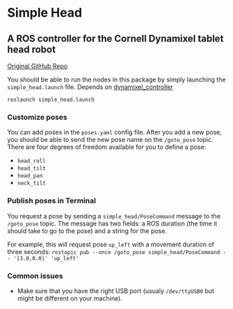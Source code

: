 # Simple Head
## A ROS controller for the Cornell Dynamixel tablet head robot 
[Original GitHub Repo](https://github.com/guyhoffman/simple_head)

You should be able to run the nodes in this package by simply launching the `simple_head.launch` file. Depends on [dynamixel_controller](http://wiki.ros.org/dynamixel_controllers)

```
roslaunch simple_head.launch
```

### Customize poses
You can add poses in the `poses.yaml` config file. After you add a new pose, you should be able to send the new pose name on the `/goto_pose` topic. There are four degrees of freedom available for you to define a pose:
- `head_roll`
- `head_tilt`
- `head_pan`
- `neck_tilt`

### Publish poses in Terminal
You request a pose by sending a `simple_head/PoseCommand` message to the `/goto_pose` topic. The message has two fields: a ROS duration (the time it should take to go to the pose) and a string for the pose.

For example, this will request pose `up_left` with a movement duration of three seconds:
```rostopic pub --once /goto_pose simple_head/PoseCommand -- '[3.0,0.0]' 'up_left'```


### Common issues
- Make sure that you have the right USB port (usualy `/dev/ttyUSB0` but might be different on your machine).

